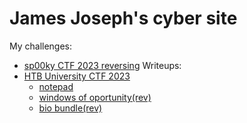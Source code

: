 # James Joseph's cyber site
My challenges:
- [sp00ky CTF 2023 reversing](https://github.com/JamesOttoJ/sp00ky_2023_rev)
Writeups:
- [HTB University CTF 2023](./HTB_University_CTF_2023/directory.md)
    - [notepad](./HTB_University_CTF_2023/notepad.md)
    - [windows of oportunity(rev)](./HTB_University_CTF_2023/windows_of_opportunity.md)
    - [bio bundle(rev)](./HTB_University_CTF_2023/bio_bundle.md)